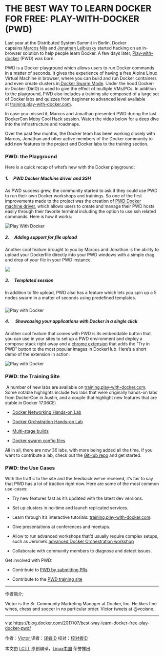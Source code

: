 THE BEST WAY TO LEARN DOCKER FOR FREE: PLAY-WITH-DOCKER (PWD)
============================================================


Last year at the Distributed System Summit in Berlin, Docker captains[ Marcos Nils][15] and[ Jonathan Leibiusky][16] started hacking on an in-browser solution to help people learn Docker. A few days later, [Play-with-docker][17] (PWD) was born. 

PWD is a Docker playground which allows users to run Docker commands in a matter of seconds. It gives the experience of having a free Alpine Linux Virtual Machine in browser, where you can build and run Docker containers and even create clusters in[ Docker Swarm Mode][18]. Under the hood Docker-in-Docker (DinD) is used to give the effect of multiple VMs/PCs. In addition to the playground, PWD also includes a training site composed of a large set of Docker labs and quizzes from beginner to advanced level available at [training.play-with-docker.com][19].

In case you missed it, Marcos and Jonathan presented PWD during the last DockerCon Moby Cool Hack session. Watch the video below for a deep dive into the infrastructure and roadmaps.


Over the past few months, the Docker team has been working closely with Marcos, Jonathan and other active members of the Docker community to add new features to the project and Docker labs to the training section.

### PWD: the Playground

Here is a quick recap of what’s new with the Docker playground:

##### 1\.     PWD Docker Machine driver and SSH

As PWD success grew, the community started to ask if they could use PWD to run their own Docker workshops and trainings. So one of the first improvements made to the project was the creation of [PWD Docker machine driver][20], which allows users to create and manage their PWD hosts easily through their favorite terminal including the option to use ssh related commands. Here is how it works:

![Play With Docker](https://i2.wp.com/blog.docker.com/wp-content/uploads/ssh.gif?zoom=1.5625&resize=710%2C446&ssl=1)

##### 2\.     Adding support for file upload

Another cool feature brought to you by Marcos and Jonathan is the ability to upload your Dockerfile directly into your PWD windows with a simple drag and drop of your file in your PWD instance.

![](https://i0.wp.com/blog.docker.com/wp-content/uploads/pwd_upload-1.gif?zoom=1.5625&resize=710%2C406&ssl=1)

##### 3\.     Templated session

In addition to file upload, PWD also has a feature which lets you spin up a 5 nodes swarm in a matter of seconds using predefined templates.

##### 
![Play with Docker](https://i1.wp.com/blog.docker.com/wp-content/uploads/templated-session-1.gif?zoom=1.5625&resize=710%2C412&ssl=1)

##### 4\.      Showcasing your applications with Docker in a single click

Another cool feature that comes with PWD is its embeddable button that you can use in your sites to set up a PWD environment and deploy a compose stack right away and a [chrome extension][21] that adds the “Try in PWD” button to the most popular images in DockerHub. Here’s a short demo of the extension in action:

 ![Play with Docker](https://lh5.googleusercontent.com/FqIHfES8KdNCY7YT9fZb5DbL7WYq6Qwb30RgubXix2x2ImJkaHrsEBZbb4rAxilhxgNmu56cQWZHiAbft3ox_T7UXn5oQRtRuxjrFhqRSiSXwFRJcLq6cWiAyg-pFddiJIVs0rY) 

### PWD: the Training Site

 A number of new labs are available on [training.play-with-docker.com][22]. Some notable highlights include two labs that were originally hands-on labs from DockerCon in Austin, and a couple that highlight new features that are stable in Docker 17.06CE:

*   [Docker Networking Hands-on Lab][1]

*   [Docker Orchstration Hands-on Lab][2]

*   [Multi-stage builds][3]

*   [Docker swarm config files][4]

All in all, there are now 36 labs, with more being added all the time. If you want to contribute a lab, check out the [GitHub repo][23] and get started.

### PWD: the Use Cases

With the traffic to the site and the feedback we’ve received, it’s fair to say that PWD has a lot of traction right now. Here are some of the most common use-cases:

*   Try new features fast as it’s updated with the latest dev versions.

*   Set up clusters in no-time and launch replicated services.

*   Learn through it’s interactive tutorials: [training.play-with-docker.com][5].

*   Give presentations at conferences and meetups.

*   Allow to run advanced workshops that’d usually require complex setups, such as Jérôme’s [advanced Docker Orchestration workshop][6]

*   Collaborate with community members to diagnose and detect issues.

Get involved with PWD:

*   Contribute to [PWD by submitting PRs][7]

*   Contribute to the [PWD training site][8]

--------------------------------------------------------------------------------

作者简介;

Victor is the Sr. Community Marketing Manager at Docker, Inc. He likes fine wines, chess and soccer in no particular order. Victor tweets at @vcoisne.



--------------------------------------------------------------------------------

via: https://blog.docker.com/2017/07/best-way-learn-docker-free-play-docker-pwd/

作者：[Victor ][a]
译者：[译者ID](https://github.com/译者ID)
校对：[校对者ID](https://github.com/校对者ID)

本文由 [LCTT](https://github.com/LCTT/TranslateProject) 原创编译，[Linux中国](https://linux.cn/) 荣誉推出

[a]:https://blog.docker.com/author/victor_c/
[1]:http://training.play-with-docker.com/docker-networking-hol/
[2]:http://training.play-with-docker.com/orchestration-hol/
[3]:http://training.play-with-docker.com/multi-stage/
[4]:http://training.play-with-docker.com/swarm-config/
[5]:http://training.play-with-docker.com/
[6]:https://github.com/docker/labs/tree/master/Docker-Orchestration
[7]:https://github.com/play-with-docker/
[8]:https://github.com/play-with-docker/training
[9]:https://blog.docker.com/author/victor_c/
[10]:https://blog.docker.com/tag/docker-labs/
[11]:https://blog.docker.com/tag/docker-training/
[12]:https://blog.docker.com/tag/docker-workshops/
[13]:https://blog.docker.com/tag/play-with-docker/
[14]:https://blog.docker.com/tag/pwd/
[15]:https://www.twitter.com/marcosnils
[16]:https://www.twitter.com/xetorthio
[17]:http://play-with-docker.com/
[18]:https://docs.docker.com/engine/swarm/
[19]:http://training.play-with-docker.com/
[20]:https://github.com/play-with-docker/docker-machine-driver-pwd/releases/tag/v0.0.5
[21]:https://chrome.google.com/webstore/detail/play-with-docker/kibbhpioncdhmamhflnnmfonadknnoan
[22]:http://training.play-with-docker.com/
[23]:https://github.com/play-with-docker/play-with-docker.github.io
